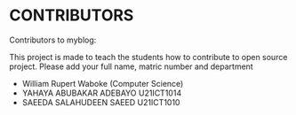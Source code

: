 # CONTRIBUTORS

Contributors to myblog:
<p> This project is made to teach the students how to contribute to open source project. Please add your full name, matric number and department</p>
<ul>
  <li>William Rupert Waboke (Computer Science)</li>
  <li>YAHAYA ABUBAKAR ADEBAYO U21ICT1014</li>
  <li>SAEEDA SALAHUDEEN SAEED U21ICT1010</li>
</ul>


